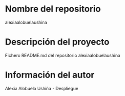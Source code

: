 # Nombre del repositorio
alexiaalobuelaushina

# Descripción del proyecto
Fichero README.md del repositorio alexiaalobuelaushina

# Información del autor
Alexia Alobuela Ushiña - Despliegue
